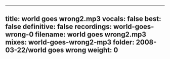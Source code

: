 
---
title: world goes wrong2.mp3
vocals: false
best: false
definitive: false
recordings: world-goes-wrong-0
filename: world goes wrong2.mp3
mixes: world-goes-wrong2-mp3
folder: 2008-03-22/world goes wrong
weight: 0
---
